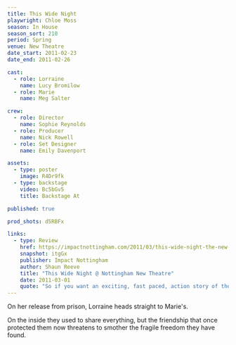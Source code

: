 ```yaml
---
title: This Wide Night
playwright: Chloe Moss
season: In House
season_sort: 210
period: Spring
venue: New Theatre
date_start: 2011-02-23
date_end: 2011-02-26

cast:
  - role: Lorraine
    name: Lucy Bromilow
  - role: Marie
    name: Meg Salter

crew:
  - role: Director
    name: Sophie Reynolds
  - role: Producer
    name: Nick Rowell
  - role: Set Designer
    name: Emily Davenport 

assets:
  - type: poster
    image: R4Dr9fk
  - type: backstage
    video: Bc5bGv5
    title: Backstage At

published: true

prod_shots: d5RBFx

links:
  - type: Review
    href: https://impactnottingham.com/2011/03/this-wide-night-the-new-theatre/
    snapshot: itgGx
    publisher: Impact Nottingham
    author: Shaun Reeve
    title: "This Wide Night @ Nottingham New Theatre"
    date: 2011-03-01
    quote: "So if you want an exciting, fast paced, action story of the criminal under classes, this isn’t for you – perhaps try Tool Academy – but what you will get from This Wide Night is a wonderful exploration of an unhealthy dependant relationship, performed expertly, which is guaranteed to pull at the heart strings."
---
```


On her release from prison, Lorraine heads straight to Marie's.

On the inside they used to share everything, but the friendship that once protected them now threatens to smother the fragile freedom they have found.
